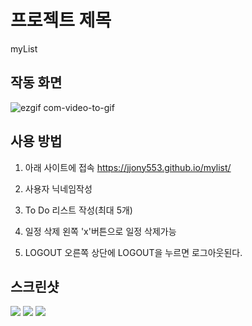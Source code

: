 
# 프로젝트 제목
myList
## 작동 화면
![ezgif com-video-to-gif](https://user-images.githubusercontent.com/55618626/70772764-db615b00-1db8-11ea-8ac3-cc161b78221c.gif)
## 사용 방법 
1. 아래 사이트에 접속
https://jjony553.github.io/mylist/ 

2. 사용자 닉네임작성

3. To Do 리스트 작성(최대 5개)

4. 일정 삭제
왼쪽 'x'버튼으로 일정 삭제가능

5. LOGOUT
오른쪽 상단에 LOGOUT을 누르면 로그아웃된다.

## 스크린샷

<div>
  <img src ="https://user-images.githubusercontent.com/55618626/70729175-065e9700-1d46-11ea-83f8-d5018574f00d.png">
  <img src ="https://user-images.githubusercontent.com/55618626/70729195-137b8600-1d46-11ea-8f68-684824b8842b.png">
  <img src ="https://user-images.githubusercontent.com/55618626/70729206-18403a00-1d46-11ea-9fa7-bcbcc8a1ca44.png">
</div>
